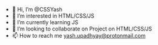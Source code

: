 - 👋 Hi, I’m @CSSYash
- 👀 I’m interested in HTML/CSS/JS
- 🌱 I’m currently learning JS
- 💞️ I’m looking to collaborate on Project on HTML/CSS/JS
- 📫 How to reach me yash.upadhyay@protonmail.com

<!---
CSSYash/CSSYash is a ✨ special ✨ repository because its `README.md` (this file) appears on your GitHub profile.
You can click the Preview link to take a look at your changes.
--->

